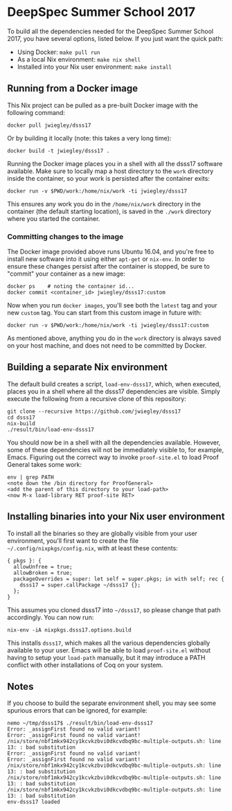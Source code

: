 # DeepSpec Summer School 2017

To build all the dependencies needed for the DeepSpec Summer School 2017, you
have several options, listed below.  If you just want the quick path:

- Using Docker: `make pull run`
- As a local Nix environment: `make nix shell`
- Installed into your Nix user environment: `make install`

## Running from a Docker image

This Nix project can be pulled as a pre-built Docker image with the following
command:

    docker pull jwiegley/dsss17

Or by building it locally (note: this takes a very long time):

    docker build -t jwiegley/dsss17 .

Running the Docker image places you in a shell with all the dsss17 software
available. Make sure to locally map a host directory to the `work` directory
inside the container, so your work is persisted after the container exits:

    docker run -v $PWD/work:/home/nix/work -ti jwiegley/dsss17

This ensures any work you do in the `/home/nix/work` directory in the
container (the default starting location), is saved in the `./work` directory
where you started the container.

### Committing changes to the image

The Docker image provided above runs Ubuntu 16.04, and you're free to install
new software into it using either `apt-get` or `nix-env`. In order to ensure
these changes persist after the container is stopped, be sure to "commit" your
container as a new image:

    docker ps    # noting the container id...
    docker commit <container_id> jwiegley/dsss17:custom
    
Now when you run `docker images`, you'll see both the `latest` tag and your
new `custom` tag. You can start from this custom image in future with:

    docker run -v $PWD/work:/home/nix/work -ti jwiegley/dsss17:custom
    
As mentioned above, anything you do in the `work` directory is always saved on
your host machine, and does not need to be committed by Docker.

## Building a separate Nix environment

The default build creates a script, `load-env-dsss17`, which, when executed,
places you in a shell where all the dsss17 dependencies are visible. Simply
execute the following from a recursive clone of this repository:

    git clone --recursive https://github.com/jwiegley/dsss17
    cd dsss17
    nix-build
    ./result/bin/load-env-dsss17

You should now be in a shell with all the dependencies available. However,
some of these dependencies will not be immediately visible to, for example,
Emacs. Figuring out the correct way to invoke `proof-site.el` to load Proof
General takes some work:

    env | grep PATH
    <note down the /bin directory for ProofGeneral>
    <add the parent of this directory to your load-path>
    <now M-x load-library RET proof-site RET>

## Installing binaries into your Nix user environment

To install all the binaries so they are globally visible from your user
environment, you'll first want to create the file
`~/.config/nixpkgs/config.nix`, with at least these contents:

    { pkgs }: {
      allowUnfree = true;
      allowBroken = true;
      packageOverrides = super: let self = super.pkgs; in with self; rec {
        dsss17 = super.callPackage ~/dsss17 {};
      };
    }

This assumes you cloned dsss17 into `~/dsss17`, so please change that path
accordingly. You can now run:

    nix-env -iA nixpkgs.dsss17.options.build

This installs `dsss17`, which makes all the various dependencies globally
available to your user. Emacs will be able to load `proof-site.el` without
having to setup your `load-path` manually, but it may introduce a PATH
conflict with other installations of Coq on your system.

## Notes

If you choose to build the separate environment shell, you may see some
spurious errors that can be ignored, for example:

```
nemo ~/tmp/dsss17$ ./result/bin/load-env-dsss17
Error: _assignFirst found no valid variant!
Error: _assignFirst found no valid variant!
/nix/store/nbf1mkx942cy1kcvkzbvi0dkcvdbq9bc-multiple-outputs.sh: line 13: : bad substitution
Error: _assignFirst found no valid variant!
Error: _assignFirst found no valid variant!
/nix/store/nbf1mkx942cy1kcvkzbvi0dkcvdbq9bc-multiple-outputs.sh: line 13: : bad substitution
/nix/store/nbf1mkx942cy1kcvkzbvi0dkcvdbq9bc-multiple-outputs.sh: line 13: : bad substitution
/nix/store/nbf1mkx942cy1kcvkzbvi0dkcvdbq9bc-multiple-outputs.sh: line 13: : bad substitution
env-dsss17 loaded
```
